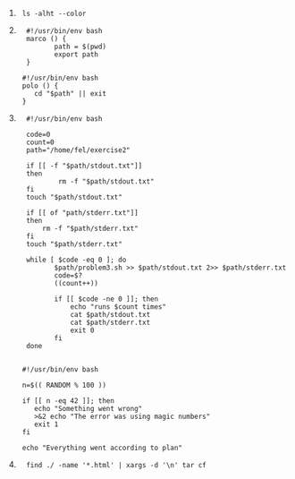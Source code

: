 1. ```shell
    ls -alht --color
    ```

2. ```shell
     #!/usr/bin/env bash
     marco () {
        	path = $(pwd)
        	export path
     }
    ```

    ```shell
     #!/usr/bin/env bash
     polo () {
    	cd "$path" || exit
     }
    ```

3. ```shell
     #!/usr/bin/env bash
        
     code=0
     count=0
     path="/home/fel/exercise2"
        
     if [[ -f "$path/stdout.txt"]]
     then
        	 rm -f "$path/stdout.txt"
     fi
     touch "$path/stdout.txt"
        
     if [[ of "path/stderr.txt"]]
     then
      	 rm -f "$path/stderr.txt"
     fi
     touch "$path/stderr.txt"
        
     while [ $code -eq 0 ]; do
        	$path/problem3.sh >> $path/stdout.txt 2>> $path/stderr.txt
        	code=$?
        	((count++))
        	
        	if [[ $code -ne 0 ]]; then
        		echo "runs $count times"
        		cat $path/stdout.txt
        		cat $path/stderr.txt
        		exit 0
        	fi
     done    
        	
    ```

    ```shell
     #!/usr/bin/env bash
    
     n=$(( RANDOM % 100 ))
    
     if [[ n -eq 42 ]]; then
        echo "Something went wrong"
        >&2 echo "The error was using magic numbers"
        exit 1
     fi
    
     echo "Everything went according to plan"
    ```

4. ```shell
     find ./ -name '*.html' | xargs -d '\n' tar cf 
     ```

     